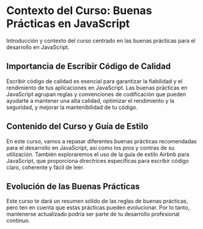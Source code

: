 # Contexto del Curso: Buenas Prácticas en JavaScript
Introducción y contexto del curso centrado en las buenas prácticas para el desarrollo en JavaScript.

## Importancia de Escribir Código de Calidad
Escribir código de calidad es esencial para garantizar la fiabilidad y el rendimiento de tus aplicaciones en JavaScript. Las buenas prácticas en JavaScript agrupan reglas y convenciones de codificación que pueden ayudarte a mantener una alta calidad, optimizar el rendimiento y la seguridad, y mejorar la mantenibilidad de tu código.

## Contenido del Curso y Guía de Estilo
En este curso, vamos a repasar diferentes buenas prácticas recomendadas para el desarrollo en JavaScript, así como los pros y contras de su utilización. También exploraremos el uso de la guía de estilo Airbnb para JavaScript, que proporciona directrices específicas para escribir código claro, coherente y fácil de leer.

## Evolución de las Buenas Prácticas
Este curso te dará un resumen sólido de las reglas de buenas prácticas, pero ten en cuenta que estas prácticas pueden evolucionar. Por lo tanto, mantenerse actualizado podría ser parte de tu desarrollo profesional continuo.